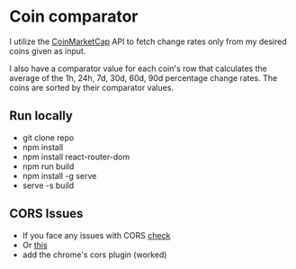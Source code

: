 # Coin comparator

I utilize the [CoinMarketCap](https://coinmarketcap.com/api/documentation/v1/#operation/getV1CryptocurrencyQuotesLatest)
API to fetch change rates only from my desired coins given as input.

I also have a comparator value for each coin's row that calculates the average of the 1h, 24h, 7d, 30d, 60d, 90d percentage change rates.
The coins are sorted by their comparator values.

## Run locally

- git clone repo
- npm install
- npm install react-router-dom
- npm run build
- npm install -g serve
- serve -s build

## CORS Issues

- If you face any issues with CORS [check](https://stackoverflow.com/a/54390080/14434647)
- Or [this](https://stackoverflow.com/a/53977372/14434647)
- add the chrome's cors plugin (worked)